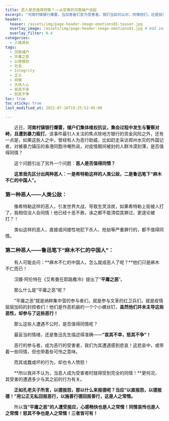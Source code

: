 ```yaml
---
title: 恶人是否值得同情？——从受害的河南储户说起
excerpt: "河南村镇银行爆雷，当加害者们变为受害者，我们当如何以对，同情他们，还是拍手称快？"
header:
  teaser: /assets/img/page-header-image-emotions01-teaser.jpg
  overlay_image: /assets/img/page-header-image-emotions01.jpg # Add image post (optional)
  overlay_filter: 0.4
categories:
  - 人格成长
tags: 
  - 河南储户
  - 平庸之恶
  - 以德报怨
  - 社会
  - Integrity
  - 正义
  - 同情
  - 大快人心
  - 哀其不幸
  - 怒其不争
toc: true
toc_sticky: true
last_modified_at: 2022-07-16T19:25:52-05:00

---
```


&emsp;&emsp;近日，**河南村镇银行爆雷，储户们集体维权抗议，集会过程中发生与警察对峙，且遭到暴力殴打**。该事件最引人关注的焦点除地方银行的资金风险之外，还有一点是，如果这些人之中，曾经有人为恶行助威，比如赶走采访郑州水灾的外国记者，对被暴力镇压的香港同胞冷嘲热讽，对疫情期间被封的人群冷漠刻薄，是否值得同情？

&emsp;&emsp;这个问题引出了另外一个问题：**恶人是否值得同情？**

&emsp;&emsp;**这里我先区分出两种恶人：一是希特勒这样的人类公敌，二是鲁迅笔下“麻木不仁的中国人”。**

### 第一种恶人——人类公敌：

&emsp;&emsp;像希特勒这样的恶人，引发世界大战，导致生灵涂炭，如果希特勒上街被人打了，我相信没人会同情！他已经十恶不赦，诛之都不能清偿其罪过，更遑论被打？！

&emsp;&emsp;类似这样的恶人，直接或间接性地犯下杀人、抢劫等严重罪行的，都不值得同情。

### 第二种恶人——鲁迅笔下“麻木不仁的中国人”：

&emsp;&emsp;有人可能会问：**麻木不仁的中国人，怎么就成恶人了呢？**他们只是麻木不仁而已！

&emsp;&emsp;汉娜·阿伦特在《艾希曼在耶路撒冷》提出了“**平庸之恶**”。

&emsp;&emsp;那么什么是“平庸之恶”呢？

&emsp;&emsp;“平庸之恶”就是纳粹集中营的参与者们，就是参与文革的红卫兵们，就是疫情层层加码的封控者们！他们是作恶机器的一个个小螺丝钉，**虽然他们并未主导这些恶性，却参与了这些恶行！**

&emsp;&emsp;那么这些人遭遇不公时，是否值得同情呢？

&emsp;&emsp;最妥当的情绪，还是鲁迅先生描述得准确——**“哀其不幸，怒其不争”！**

&emsp;&emsp;恶行的参与者，成为恶行的受害者，我们为其遭遇感到悲哀！这悲哀中，或带着一些同情，但也带着些可怜之意味。

&emsp;&emsp;而其或蠢或坏的行为，却也令人愤怒！

&emsp;&emsp;**所以我并不认为，当恶人成为受害者时就得受到完全的同情！**更何况，其受害的遭遇多少与其之前的行为有关。

&emsp;&emsp;**正如孔老夫子所言，以德报怨，那以什么来报德呢？当应“以直报怨，以德报德！”用公正无私回报恶行，以施善行德回报善行，这是人之常情。**

&emsp;&emsp;所以**当“平庸之恶”的人遭受报应，心感畅快也是人之常情！同情哀怜也是人之常情！怒其不争也是人之常情！三者皆可有！**
